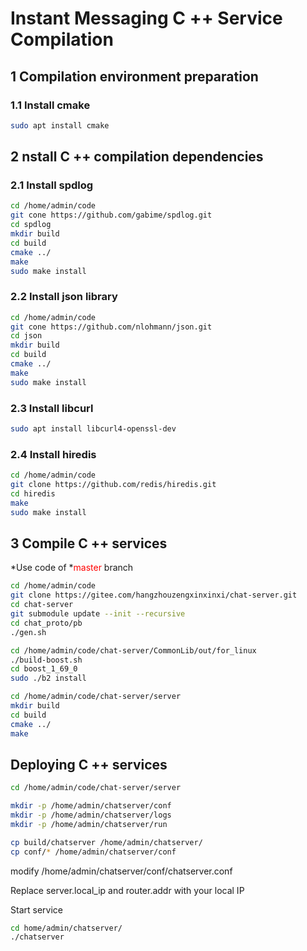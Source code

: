 # Instant Messaging C ++ Service Compilation
## 1 Compilation environment preparation

### 1.1 Install cmake

```bash
sudo apt install cmake
```

## 2 nstall C ++ compilation dependencies

### 2.1 Install spdlog

```bash
cd /home/admin/code
git cone https://github.com/gabime/spdlog.git
cd spdlog
mkdir build
cd build
cmake ../
make
sudo make install
```

### 2.2 Install json library

```bash
cd /home/admin/code
git cone https://github.com/nlohmann/json.git
cd json
mkdir build
cd build
cmake ../
make
sudo make install
```

### 2.3 Install libcurl

```bash
sudo apt install libcurl4-openssl-dev
```

### 2.4  Install hiredis

```bash
cd /home/admin/code
git clone https://github.com/redis/hiredis.git
cd hiredis
make
sudo make install
```

## 3  Compile C ++ services

*Use code of *<font color=red>master</font> branch

```bash
cd /home/admin/code
git clone https://gitee.com/hangzhouzengxinxinxi/chat-server.git
cd chat-server
git submodule update --init --recursive
cd chat_proto/pb
./gen.sh

cd /home/admin/code/chat-server/CommonLib/out/for_linux
./build-boost.sh
cd boost_1_69_0
sudo ./b2 install

cd /home/admin/code/chat-server/server
mkdir build
cd build
cmake ../
make
```

## Deploying C ++ services

```bash
cd /home/admin/code/chat-server/server

mkdir -p /home/admin/chatserver/conf
mkdir -p /home/admin/chatserver/logs
mkdir -p /home/admin/chatserver/run

cp build/chatserver /home/admin/chatserver/
cp conf/* /home/admin/chatserver/conf
```

modify /home/admin/chatserver/conf/chatserver.conf

Replace server.local_ip and router.addr with your local IP

Start service

```bash
cd home/admin/chatserver/
./chatserver
```
